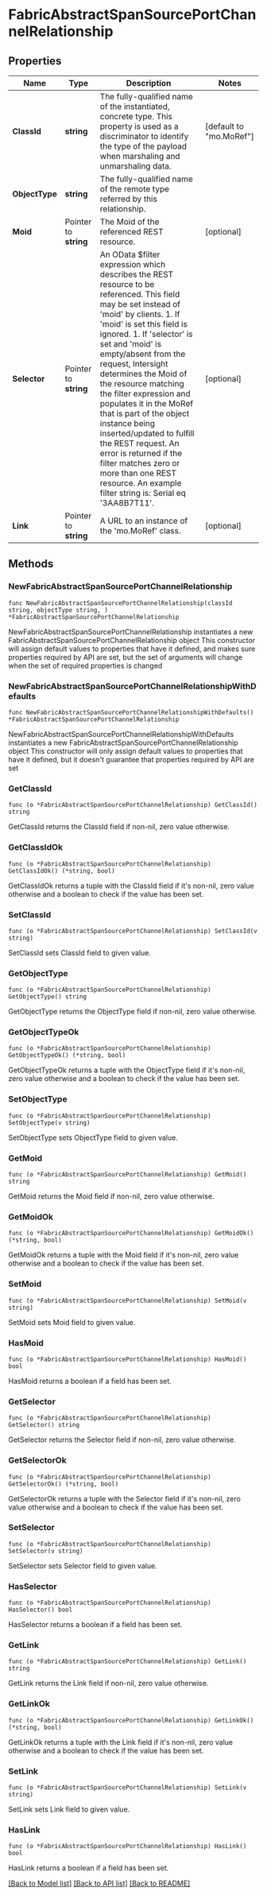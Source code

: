 # FabricAbstractSpanSourcePortChannelRelationship

## Properties

Name | Type | Description | Notes
------------ | ------------- | ------------- | -------------
**ClassId** | **string** | The fully-qualified name of the instantiated, concrete type. This property is used as a discriminator to identify the type of the payload when marshaling and unmarshaling data. | [default to "mo.MoRef"]
**ObjectType** | **string** | The fully-qualified name of the remote type referred by this relationship. | 
**Moid** | Pointer to **string** | The Moid of the referenced REST resource. | [optional] 
**Selector** | Pointer to **string** | An OData $filter expression which describes the REST resource to be referenced. This field may be set instead of &#39;moid&#39; by clients. 1. If &#39;moid&#39; is set this field is ignored. 1. If &#39;selector&#39; is set and &#39;moid&#39; is empty/absent from the request, Intersight determines the Moid of the resource matching the filter expression and populates it in the MoRef that is part of the object instance being inserted/updated to fulfill the REST request. An error is returned if the filter matches zero or more than one REST resource. An example filter string is: Serial eq &#39;3AA8B7T11&#39;. | [optional] 
**Link** | Pointer to **string** | A URL to an instance of the &#39;mo.MoRef&#39; class. | [optional] 

## Methods

### NewFabricAbstractSpanSourcePortChannelRelationship

`func NewFabricAbstractSpanSourcePortChannelRelationship(classId string, objectType string, ) *FabricAbstractSpanSourcePortChannelRelationship`

NewFabricAbstractSpanSourcePortChannelRelationship instantiates a new FabricAbstractSpanSourcePortChannelRelationship object
This constructor will assign default values to properties that have it defined,
and makes sure properties required by API are set, but the set of arguments
will change when the set of required properties is changed

### NewFabricAbstractSpanSourcePortChannelRelationshipWithDefaults

`func NewFabricAbstractSpanSourcePortChannelRelationshipWithDefaults() *FabricAbstractSpanSourcePortChannelRelationship`

NewFabricAbstractSpanSourcePortChannelRelationshipWithDefaults instantiates a new FabricAbstractSpanSourcePortChannelRelationship object
This constructor will only assign default values to properties that have it defined,
but it doesn't guarantee that properties required by API are set

### GetClassId

`func (o *FabricAbstractSpanSourcePortChannelRelationship) GetClassId() string`

GetClassId returns the ClassId field if non-nil, zero value otherwise.

### GetClassIdOk

`func (o *FabricAbstractSpanSourcePortChannelRelationship) GetClassIdOk() (*string, bool)`

GetClassIdOk returns a tuple with the ClassId field if it's non-nil, zero value otherwise
and a boolean to check if the value has been set.

### SetClassId

`func (o *FabricAbstractSpanSourcePortChannelRelationship) SetClassId(v string)`

SetClassId sets ClassId field to given value.


### GetObjectType

`func (o *FabricAbstractSpanSourcePortChannelRelationship) GetObjectType() string`

GetObjectType returns the ObjectType field if non-nil, zero value otherwise.

### GetObjectTypeOk

`func (o *FabricAbstractSpanSourcePortChannelRelationship) GetObjectTypeOk() (*string, bool)`

GetObjectTypeOk returns a tuple with the ObjectType field if it's non-nil, zero value otherwise
and a boolean to check if the value has been set.

### SetObjectType

`func (o *FabricAbstractSpanSourcePortChannelRelationship) SetObjectType(v string)`

SetObjectType sets ObjectType field to given value.


### GetMoid

`func (o *FabricAbstractSpanSourcePortChannelRelationship) GetMoid() string`

GetMoid returns the Moid field if non-nil, zero value otherwise.

### GetMoidOk

`func (o *FabricAbstractSpanSourcePortChannelRelationship) GetMoidOk() (*string, bool)`

GetMoidOk returns a tuple with the Moid field if it's non-nil, zero value otherwise
and a boolean to check if the value has been set.

### SetMoid

`func (o *FabricAbstractSpanSourcePortChannelRelationship) SetMoid(v string)`

SetMoid sets Moid field to given value.

### HasMoid

`func (o *FabricAbstractSpanSourcePortChannelRelationship) HasMoid() bool`

HasMoid returns a boolean if a field has been set.

### GetSelector

`func (o *FabricAbstractSpanSourcePortChannelRelationship) GetSelector() string`

GetSelector returns the Selector field if non-nil, zero value otherwise.

### GetSelectorOk

`func (o *FabricAbstractSpanSourcePortChannelRelationship) GetSelectorOk() (*string, bool)`

GetSelectorOk returns a tuple with the Selector field if it's non-nil, zero value otherwise
and a boolean to check if the value has been set.

### SetSelector

`func (o *FabricAbstractSpanSourcePortChannelRelationship) SetSelector(v string)`

SetSelector sets Selector field to given value.

### HasSelector

`func (o *FabricAbstractSpanSourcePortChannelRelationship) HasSelector() bool`

HasSelector returns a boolean if a field has been set.

### GetLink

`func (o *FabricAbstractSpanSourcePortChannelRelationship) GetLink() string`

GetLink returns the Link field if non-nil, zero value otherwise.

### GetLinkOk

`func (o *FabricAbstractSpanSourcePortChannelRelationship) GetLinkOk() (*string, bool)`

GetLinkOk returns a tuple with the Link field if it's non-nil, zero value otherwise
and a boolean to check if the value has been set.

### SetLink

`func (o *FabricAbstractSpanSourcePortChannelRelationship) SetLink(v string)`

SetLink sets Link field to given value.

### HasLink

`func (o *FabricAbstractSpanSourcePortChannelRelationship) HasLink() bool`

HasLink returns a boolean if a field has been set.


[[Back to Model list]](../README.md#documentation-for-models) [[Back to API list]](../README.md#documentation-for-api-endpoints) [[Back to README]](../README.md)


